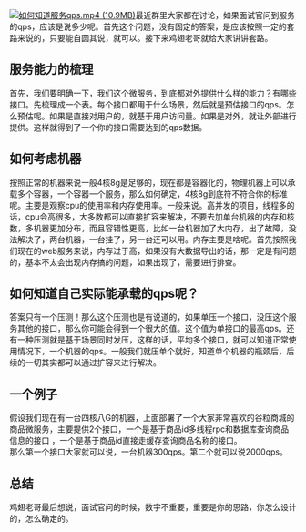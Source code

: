 [![如何知道服务qps.mp4 (10.9MB)](https://gw.alipayobjects.com/mdn/prod_resou/afts/img/A*NNs6TKOR3isAAAAAAAAAAABkARQnAQ)](https://www.yuque.com/docs/176646004?_lake_card=%7B%22status%22%3A%22done%22%2C%22name%22%3A%22%E5%A6%82%E4%BD%95%E7%9F%A5%E9%81%93%E6%9C%8D%E5%8A%A1qps.mp4%22%2C%22size%22%3A11431094%2C%22taskId%22%3A%22u57761867-a15c-4825-a943-62859dce5ff%22%2C%22taskType%22%3A%22upload%22%2C%22url%22%3Anull%2C%22cover%22%3Anull%2C%22videoId%22%3A%22inputs%2Fprod%2Fyuque%2F2024%2F29413969%2Fmp4%2F1720371162240-688e8e3f-084c-4b75-a734-cb72c5dfbe2f.mp4%22%2C%22download%22%3Afalse%2C%22__spacing%22%3A%22both%22%2C%22id%22%3A%22SzfX7%22%2C%22margin%22%3A%7B%22top%22%3Atrue%2C%22bottom%22%3Atrue%7D%2C%22card%22%3A%22video%22%7D#SzfX7)最近群里大家都在讨论，如果面试官问到服务的qps，应该是说多少呢。首先这个问题，没有固定的答案，是应该按照一定的套路来说的，只要能自圆其说，就可以。接下来鸡翅老哥就给大家讲讲套路。
## 服务能力的梳理
首先，我们要明确一下，我们这个微服务，到底都对外提供什么样的能力？有哪些接口。先梳理成一个表。每个接口都用于什么场景，然后就是预估接口的qps。怎么预估呢。如果是直接对用户的，就基于用户访问量。如果是对外，就让外部进行提供。这样就得到了一个你的接口需要达到的qps数据。
## 如何考虑机器
按照正常的机器来说一般4核8g是足够的，现在都是容器化的，物理机器上可以承载多个容器，一个容器一个服务，那么如何确定，4核8g到底符不符合你的标准呢。主要是观察cpu的使用率和内存使用率。一般来说。高并发的项目，线程多的话，cpu会高很多，大多数都可以直接扩容来解决，不要去加单台机器的内存和核数，多机器更加分布，而且容错性更高，比如一台机器加了大内存，出了故障，没法解决了，两台机器，一台挂了，另一台还可以用。内存主要是啥呢。首先按照我们现在的web服务来说，内存过于高，如果没有大数据导出的话，那一定是有问题的，基本不太会出现内存搞的问题，如果出现了，需要进行排查。
## 如何知道自己实际能承载的qps呢？
答案只有一个压测！那么这个压测也是有说道的，如果单压一个接口，没压这个服务其他的接口，那么你可能会得到一个很大的值。这个值为单接口的最高qps。还有一种压测就是基于场景同时发压，这样的话，平均多个接口，就可以知道正常使用情况下，一个机器的qps。一般我们就压单个就好，知道单个机器的瓶颈后，后续的一切其实都可以通过扩容来进行解决。
## 一个例子
假设我们现在有一台四核八G的机器，上面部署了一个大家非常喜欢的谷粒商城的商品微服务，主要提供2个接口，一个是基于商品id多线程rpc和数据库查询商品信息的接口 ，一个是基于商品id直接走缓存查询商品名称的接口。<br />那么第一个接口大家就可以说，一台机器300qps。第二个就可以说2000qps。
## 总结
鸡翅老哥最后想说，面试官问的时候，数字不重要，重要是你的思路，你怎么设计的，怎么确定的。

